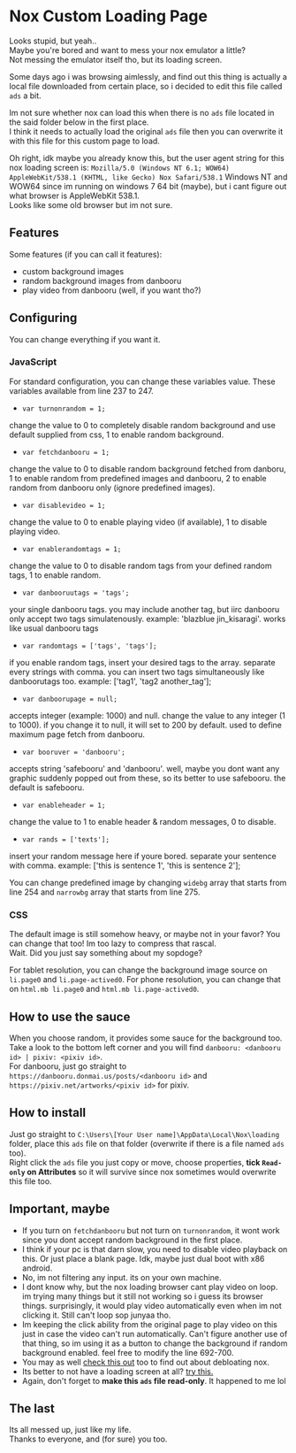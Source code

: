 # Nox Custom Loading Page

Looks stupid, but yeah..\
Maybe you're bored and want to mess your nox emulator a little?\
Not messing the emulator itself tho, but its loading screen.

Some days ago i was browsing aimlessly, and find out this thing is actually a local file downloaded from certain place, so i decided to edit this file called `ads` a bit.

Im not sure whether nox can load this when there is no `ads` file located in the said folder below in the first place.\
I think it needs to actually load the original `ads` file then you can overwrite it with this file for this custom page to load.

Oh right, idk maybe you already know this, but the user agent string for this nox loading screen is:
`Mozilla/5.0 (Windows NT 6.1; WOW64) AppleWebKit/538.1 (KHTML, like Gecko) Nox Safari/538.1`
Windows NT and WOW64 since im running on windows 7 64 bit (maybe), but i cant figure out what browser is AppleWebKit 538.1.\
Looks like some old browser but im not sure.

## Features

Some features (if you can call it features):
- custom background images
- random background images from danbooru
- play video from danbooru (well, if you want tho?)

## Configuring

You can change everything if you want it.

### JavaScript

For standard configuration, you can change these variables value. These variables available from line 237 to 247.

- `var turnonrandom = 1;`

change the value to 0 to completely disable random background and use default supplied from css, 1 to enable random background.

- `var fetchdanbooru = 1;`

change the value to 0 to disable random background fetched from danboru, 1 to enable random from predefined images and danbooru, 2 to enable random from danbooru only (ignore predefined images).

- `var disablevideo = 1;`

change the value to 0 to enable playing video (if available), 1 to disable playing video.

- `var enablerandomtags = 1;`

change the value to 0 to disable random tags from your defined random tags, 1 to enable random.

- `var danbooruutags = 'tags';`

your single danbooru tags. you may include another tag, but iirc danbooru only accept two tags simulatenously. example: 'blazblue jin_kisaragi'. works like usual 
danbooru tags

- `var randomtags = ['tags', 'tags'];`

if you enable random tags, insert your desired tags to the array. separate every strings with comma. you can insert two tags simultaneously like danboorutags too. 
example: ['tag1', 'tag2 another_tag'];

- `var danboorupage = null;`

accepts integer (example: 1000) and null. change the value to any integer (1 to 1000). if you change it to null, it will set to 200 by default. used to define maximum page fetch from danbooru.

- `var booruver = 'danbooru';`

accepts string 'safebooru' and 'danbooru'. well, maybe you dont want any graphic suddenly popped out from these, so its better to use safebooru. the default is safebooru.

- `var enableheader = 1;`

change the value to 1 to enable header & random messages, 0 to disable.

- `var rands = ['texts'];`

insert your random message here if youre bored. separate your sentence with comma. example: ['this is sentence 1', 'this is sentence 2'];

You can change predefined image by changing `widebg` array that starts from line 254 and `narrowbg` array that starts from line 275.

### CSS

The default image is still somehow heavy, or maybe not in your favor? You can change that too! Im too lazy to compress that rascal.\
Wait. Did you just say something about my sopdoge?

For tablet resolution, you can change the background image source on `li.page0` and `li.page-actived0`.
For phone resolution, you can change that on `html.mb li.page0` and `html.mb li.page-actived0`.

## How to use the sauce

When you choose random, it provides some sauce for the background too.\
Take a look to the bottom left corner and you will find `danbooru: <danbooru id> | pixiv: <pixiv id>`.\
For danbooru, just go straight to `https://danbooru.donmai.us/posts/<danbooru id>` and `https://pixiv.net/artworks/<pixiv id>` for pixiv.

## How to install

Just go straight to `C:\Users\[Your User name]\AppData\Local\Nox\loading` folder, place this `ads` file on that folder (overwrite if there is a file named `ads` too).\
Right click the `ads` file you just copy or move, choose properties, **tick `Read-only` on Attributes** so it will survive since nox sometimes would overwrite this file too.


## Important, maybe

- If you turn on `fetchdanbooru` but not turn on `turnonrandom`, it wont work since you dont accept random background in the first place.
- I think if your pc is that darn slow, you need to disable video playback on this. Or just place a blank page. Idk, maybe just dual boot with x86 android.
- No, im not filtering any input. its on your own machine.
- I dont know why, but the nox loading browser cant play video on loop. im trying many things but it still not working so i guess its browser things. surprisingly, it would play video automatically even when im not clicking it. Still can't loop sop junyaa tho.
- Im keeping the click ability from the original page to play video on this just in case the video can't run automatically. Can't figure another use of that thing, so im using it as a button to change the background if random background enabled. feel free to modify the line 692-700.
- You may as well [check this out](https://gist.github.com/Log1x/12d330ef7685d6fbc611d1d57efb5c29) too to find out about debloating nox.
- Its better to not have a loading screen at all? [try this.](https://gist.github.com/Log1x/12d330ef7685d6fbc611d1d57efb5c29#gistcomment-2931821)
- Again, don't forget to **make this `ads` file read-only**. It happened to me lol

## The last

Its all messed up, just like my life.\
Thanks to everyone, and (for sure) you too.